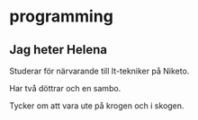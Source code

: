 # programming
<h2> Jag heter Helena</h2>
<p>Studerar för närvarande till It-tekniker på Niketo.</p>
<p>Har två döttrar och en sambo.</P>
<p>Tycker om att vara ute på krogen och i skogen.</p>
